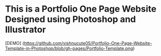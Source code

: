 # This is a Portfolio One Page Website Designed using Photoshop and Illustrator
[DEMO] (https://github.com/vishnucute05/Portfolio-One-Page-Website-Template-in-Photoshop/blob/gh-pages/Portfolio-Template.png)
